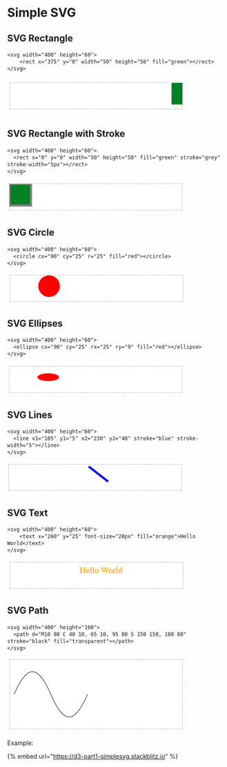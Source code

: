 # Simple SVG

## SVG Rectangle

```markup
<svg width="400" height="60">
    <rect x="375" y="0" width="50" height="50" fill="green"></rect>
</svg>
```

![](../../.gitbook/assets/image%20%2819%29.png)

## SVG Rectangle with Stroke

```markup
<svg width="400" height="60">
  <rect x="0" y="0" width="50" height="50" fill="green" stroke="grey" stroke-width="5px"></rect>
</svg>
```

![](../../.gitbook/assets/image%20%282%29.png)

## SVG Circle

```markup
<svg width="400" height="60">
  <circle cx="90" cy="25" r="25" fill="red"></circle>
</svg>
```

![](../../.gitbook/assets/image%20%2812%29.png)

## SVG Ellipses

```markup
<svg width="400" height="60">
  <ellipse cx="90" cy="25" rx="25" ry="9" fill="red"></ellipse>
</svg>
```

![](../../.gitbook/assets/image%20%2817%29.png)

## SVG Lines

```markup
<svg width="400" height="60">
  <line x1="185" y1="5" x2="230" y2="40" stroke="blue" stroke-width="5"></line>
</svg>
```

![](../../.gitbook/assets/image%20%2811%29.png)

## SVG Text

```markup
<svg width="400" height="60">
    <text x="260" y="25" font-size="20px" fill="orange">Hello World</text>
</svg>
```

![](../../.gitbook/assets/image%20%2820%29.png)

## SVG Path

```markup
<svg width="400" height="160">
  <path d="M10 80 C 40 10, 65 10, 95 80 S 150 150, 180 80" stroke="black" fill="transparent"></path>
</svg>
```

![](../../.gitbook/assets/image%20%2810%29.png)

Example: 

{% embed url="https://d3-part1-simplesvg.stackblitz.io" %}

